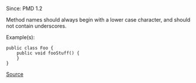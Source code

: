 Since: PMD 1.2

Method names should always begin with a lower case character, and should not contain underscores.

Example(s):
```
public class Foo {
	public void fooStuff() {
	}
}
```

[Source](https://pmd.github.io/pmd-5.5.4/pmd-java/rules/java/naming.html#MethodNamingConventions)
